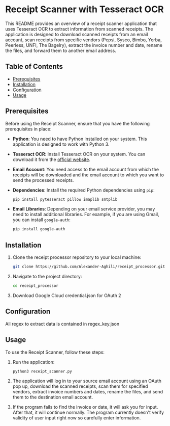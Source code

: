 # Receipt Scanner with Tesseract OCR

This README provides an overview of a receipt scanner application that uses Tesseract OCR to extract information from scanned receipts. The application is designed to download scanned receipts from an email account, scan receipts from specific vendors (Pepsi, Sysco, Bimbo, Yerba, Peerless, UNFI, The Bagelry), extract the invoice number and date, rename the files, and forward them to another email address.

## Table of Contents

- [Prerequisites](#prerequisites)
- [Installation](#installation)
- [Configuration](#configuration)
- [Usage](#usage)

## Prerequisites

Before using the Receipt Scanner, ensure that you have the following prerequisites in place:

- **Python**: You need to have Python installed on your system. This application is designed to work with Python 3.

- **Tesseract OCR**: Install Tesseract OCR on your system. You can download it from the [official website](https://github.com/tesseract-ocr/tesseract).

- **Email Account**: You need access to the email account from which the receipts will be downloaded and the email account to which you want to send the processed receipts.

- **Dependencies**: Install the required Python dependencies using `pip`:

  ```bash
  pip install pytesseract pillow imaplib smtplib
  ```

- **Email Libraries**: Depending on your email service provider, you may need to install additional libraries. For example, if you are using Gmail, you can install `google-auth`:

  ```bash
  pip install google-auth
  ```

## Installation

1. Clone the receipt processor repository to your local machine:

   ```bash
   git clone https://github.com/Alexander-Aghili/receipt_processor.git
   ```

2. Navigate to the project directory:

   ```bash
   cd receipt_processor
   ```

3. Download Google Cloud credential.json for OAuth 2


## Configuration

All regex to extract data is contained in regex_key.json

## Usage

To use the Receipt Scanner, follow these steps:

1. Run the application:

   ```bash
   python3 receipt_scanner.py
   ```

2. The application will log in to your source email account using an OAuth pop up, download the scanned receipts, scan them for specified vendors, extract invoice numbers and dates, rename the files, and send them to the destination email account.

3. If the program fails to find the invoice or date, it will ask you for input. After that, it will continue normally. The program currently doesn't verify validity of user input right now so carefully enter information.